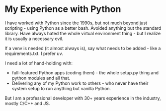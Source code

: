 # My Experience with Python

I have worked with Python since the 1990s, but not much beyond just scripting - using Python as a better bash.
Avoided anything but the standard library.
Have always hated the whole virtual environment thing - but I realize it is usually a necessary evil.

If a venv is needed (it almost always is), say what needs to be added - like a requirements.txt.
I prefer uv.

I need a lot of hand-holding with:
- full-featured Python apps (coding them) - the whole setup.py thing and python modules and all that.
- Delivering any of my Python work to others - who never have their system setup to run anything but vanilla Python.

But I am a professional developer with 30+ years experience in the industry, mostly C/C++ and JS.

